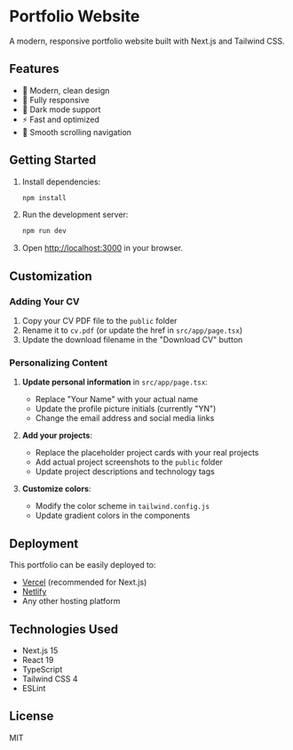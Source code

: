# Portfolio Website

A modern, responsive portfolio website built with Next.js and Tailwind CSS.

## Features

- 🎨 Modern, clean design
- 📱 Fully responsive
- 🌙 Dark mode support
- ⚡ Fast and optimized
- 🎯 Smooth scrolling navigation

## Getting Started

1. Install dependencies:
   ```bash
   npm install
   ```

2. Run the development server:
   ```bash
   npm run dev
   ```

3. Open [http://localhost:3000](http://localhost:3000) in your browser.

## Customization

### Adding Your CV

1. Copy your CV PDF file to the `public` folder
2. Rename it to `cv.pdf` (or update the href in `src/app/page.tsx`)
3. Update the download filename in the "Download CV" button

### Personalizing Content

1. **Update personal information** in `src/app/page.tsx`:
   - Replace "Your Name" with your actual name
   - Update the profile picture initials (currently "YN")
   - Change the email address and social media links

2. **Add your projects**:
   - Replace the placeholder project cards with your real projects
   - Add actual project screenshots to the `public` folder
   - Update project descriptions and technology tags

3. **Customize colors**:
   - Modify the color scheme in `tailwind.config.js`
   - Update gradient colors in the components

## Deployment

This portfolio can be easily deployed to:
- [Vercel](https://vercel.com) (recommended for Next.js)
- [Netlify](https://netlify.com)
- Any other hosting platform

## Technologies Used

- Next.js 15
- React 19
- TypeScript
- Tailwind CSS 4
- ESLint

## License

MIT
